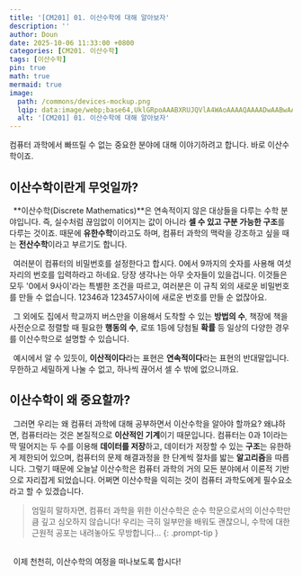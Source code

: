 ```yaml
---
title: '[CM201] 01. 이산수학에 대해 알아보자'
description: ''
author: Doun
date: 2025-10-06 11:33:00 +0800
categories: [CM201. 이산수학]
tags: [이산수학]
pin: true
math: true
mermaid: true
image:
  path: /commons/devices-mockup.png
  lqip: data:image/webp;base64,UklGRpoAAABXRUJQVlA4WAoAAAAQAAAADwAABwAAQUxQSDIAAAARL0AmbZurmr57yyIiqE8oiG0bejIYEQTgqiDA9vqnsUSI6H+oAERp2HZ65qP/VIAWAFZQOCBCAAAA8AEAnQEqEAAIAAVAfCWkAALp8sF8rgRgAP7o9FDvMCkMde9PK7euH5M1m6VWoDXf2FkP3BqV0ZYbO6NA/VFIAAAA
  alt: '[CM201] 01. 이산수학에 대해 알아보자'
---
```


컴퓨터 과학에서 빠뜨릴 수 없는 중요한 분야에 대해 이야기하려고 합니다. 바로 이산수학이죠.

## 이산수학이란게 무엇일까?

 &ensp;**이산수학(Discrete Mathematics)**은 연속적이지 않은 대상들을 다루는 수학 분야입니다. 즉, 실수처럼 끊임없이 이어지는 값이 아니라 **셀 수 있고 구분 가능한 구조**를 다루는 것이죠. 때문에 **유한수학**이라고도 하며, 컴퓨터 과학의 맥락을 강조하고 싶을 때는 **전산수학**이라고 부르기도 합니다.

 &ensp;여러분이 컴퓨터의 비밀번호를 설정한다고 합시다. 0에서 9까지의 숫자를 사용해 여섯 자리의 번호를 입력하라고 하네요. 당장 생각나는 아무 숫자들이 있을겁니다. 이것들은 모두 '0에서 9사이'라는 특별한 조건을 따르고, 여러분은 이 규칙 외의 새로운 비밀번호를 만들 수 없습니다. 12346과 123457사이에 새로운 번호를 만들 순 없잖아요.

 &ensp;그 외에도 집에서 학교까지 버스만을 이용해서 도착할 수 있는 **방법의 수**, 책장에 책을 사전순으로 정렬할 때 필요한 **행동의 수**, 로또 1등에 당첨될 **확률** 등 일상의 다양한 경우를 이산수학으로 설명할 수 있습니다.
 
 &ensp;예시에서 알 수 있듯이, **이산적이다**라는 표현은 **연속적이다**라는 표현의 반대말입니다. 무한하고 세밀하게 나눌 수 없고, 하나씩 끊어서 셀 수 밖에 없으니까요.

## 이산수학이 왜 중요할까?

 &ensp;그러면 우리는 왜 컴퓨터 과학에 대해 공부하면서 이산수학을 알아야 할까요? 왜냐하면, 컴퓨터라는 것은 본질적으로 **이산적인 기계**이기 때문입니다. 컴퓨터는 0과 1이라는 딱 떨어지는 두 수를 이용해 **데이터를 저장**하고, 데이터가 저장할 수 있는 **구조**는 유한하게 제한되어 있으며, 컴퓨터의 문제 해결과정을 한 단계씩 절차를 밟는 **알고리즘**을 따릅니다. 그렇기 때문에 오늘날 이산수학은 컴퓨터 과학의 거의 모든 분야에서 이론적 기반으로 자리잡게 되었습니다. 어쩌면 이산수학을 익히는 것이 컴퓨터 과학도에게 필수요소라고 할 수 있겠습니다.

 > 엄밀히 말하자면, 컴퓨터 과학을 위한 이산수학은 순수 학문으로서의 이산수학만큼 깊고 심오하지 않습니다! 우리는 극히 일부만을 배워도 괜찮으니, 수학에 대한 근원적 공포는 내려놓아도 무방합니다...
{: .prompt-tip }

<br>
 &ensp;이제 천천히, 이산수학의 여정을 떠나보도록 합시다!